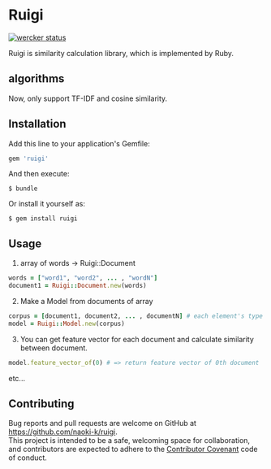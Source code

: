 # Ruigi
[![wercker status](https://app.wercker.com/status/67c3adba6bb11fcb230401bd76d4911d/s/master "wercker status")](https://app.wercker.com/project/byKey/67c3adba6bb11fcb230401bd76d4911d)
  
Ruigi is similarity calculation library, which is implemented by Ruby.

## algorithms
Now, only support TF-IDF and cosine similarity.

## Installation

Add this line to your application's Gemfile:

```ruby
gem 'ruigi'
```

And then execute:

    $ bundle

Or install it yourself as:

    $ gem install ruigi

## Usage
1. array of words -> Ruigi::Document
```ruby
words = ["word1", "word2", ... , "wordN"]
document1 = Ruigi::Document.new(words)
```

2. Make a Model from documents of array
```ruby
corpus = [document1, document2, ... , documentN] # each element's type is Ruigi::Document.
model = Ruigi::Model.new(corpus)
```
3. You can get feature vector for each document and calculate similarity between document.
```ruby
model.feature_vector_of(0) # => return feature vector of 0th document
```
etc...

## Contributing

Bug reports and pull requests are welcome on GitHub at https://github.com/naoki-k/ruigi.  
This project is intended to be a safe, welcoming space for collaboration, and contributors are expected to adhere to the [Contributor Covenant](http://contributor-covenant.org) code of conduct.

